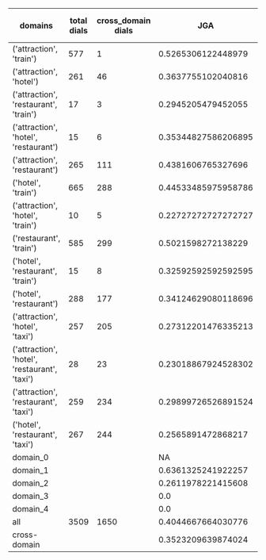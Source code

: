 | domains                                       |   total dials |   cross_domain dials | JGA                 | RSA                | TA                  | CDTA                 |   total turns |   cross-domain turns |
|-----------------------------------------------|---------------|----------------------|---------------------|--------------------|---------------------|----------------------|---------------|----------------------|
| ('attraction', 'train')                       |           577 |                    1 | 0.5265306122448979  | 0.8601585193871527 | 0.731812725090036   | 0.0                  |          4165 |                    1 |
| ('attraction', 'hotel')                       |           261 |                   46 | 0.3637755102040816  | 0.789636514299904  | 0.5897959183673469  | 0.41304347826086957  |          1960 |                   46 |
| ('attraction', 'restaurant', 'train')         |            17 |                    3 | 0.2945205479452055  | 0.667060774081322  | 0.5273972602739726  | 0.0                  |           146 |                    3 |
| ('attraction', 'hotel', 'restaurant')         |            15 |                    6 | 0.35344827586206895 | 0.7566684059987628 | 0.5775862068965517  | 0.16666666666666666  |           116 |                    6 |
| ('attraction', 'restaurant')                  |           265 |                  111 | 0.4381606765327696  | 0.8195599193589569 | 0.6479915433403806  | 0.4690265486725664   |          1892 |                  113 |
| ('hotel', 'train')                            |           665 |                  288 | 0.44533485975958786 | 0.8587368457086132 | 0.6769700438847548  | 0.6029850746268657   |          5241 |                  335 |
| ('attraction', 'hotel', 'train')              |            10 |                    5 | 0.22727272727272727 | 0.6152226245976247 | 0.375               | 0.3333333333333333   |            88 |                    6 |
| ('restaurant', 'train')                       |           585 |                  299 | 0.5021598272138229  | 0.8811524705289651 | 0.7244060475161987  | 0.6149584487534626   |          4630 |                  361 |
| ('hotel', 'restaurant', 'train')              |            15 |                    8 | 0.32592592592592595 | 0.7668859162493926 | 0.562962962962963   | 0.3333333333333333   |           135 |                    9 |
| ('hotel', 'restaurant')                       |           288 |                  177 | 0.34124629080118696 | 0.8232864030072555 | 0.6070368800339127  | 0.467680608365019    |          2359 |                  263 |
| ('attraction', 'hotel', 'taxi')               |           257 |                  205 | 0.27312201476335213 | 0.6975456682854321 | 0.4824142422926617  | 0.08949416342412451  |          2303 |                  257 |
| ('attraction', 'hotel', 'restaurant', 'taxi') |            28 |                   23 | 0.23018867924528302 | 0.6406585152073123 | 0.43018867924528303 | 0.15384615384615385  |           265 |                   39 |
| ('attraction', 'restaurant', 'taxi')          |           259 |                  234 | 0.29899726526891524 | 0.7065380904957392 | 0.5127620783956244  | 0.15730337078651685  |          2194 |                  356 |
| ('hotel', 'restaurant', 'taxi')               |           267 |                  244 | 0.2565891472868217  | 0.7408892095027241 | 0.48410852713178293 | 0.2119460500963391   |          2580 |                  519 |
| domain_0                                      |               |                      | NA                  | NA                 | NA                  | NA                   |             0 |                    0 |
| domain_1                                      |               |                      | 0.6361325241922257  | 0.8509176978636256 | 0.6970641298999508  | NA                   |         12194 |                    0 |
| domain_2                                      |               |                      | 0.2611978221415608  | 0.8241176326668253 | 0.614010889292196   | 0.5073108709472346   |         13775 |                 1573 |
| domain_3                                      |               |                      | 0.0                 | 0.507261790870266  | 0.3126491646778043  | 0.029891304347826088 |          2095 |                  736 |
| domain_4                                      |               |                      | 0.0                 | 0.2929657760540114 | 0.3                 | 0.0                  |            10 |                    5 |
| all                                           |          3509 |                 1650 | 0.4044667664030776  | 0.8116301030295958 | 0.6274845052361616  | 0.3543647363872083   |         28074 |                 2314 |
| cross-domain                                  |               |                      | 0.3523209639874024  | 0.7937498286847675 | 0.583869642612625   | 0.3543647363872083   |         14606 |                 2314 |
